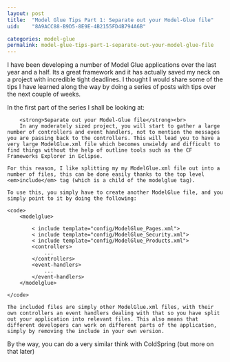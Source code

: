 ```yaml
---
layout: post
title:  "Model Glue Tips Part 1: Separate out your Model-Glue file"
uid:	"8A9ACC88-B9D5-8E9E-4B2155FD4B794A6B"

categories: model-glue
permalink: model-glue-tips-part-1-separate-out-your-model-glue-file
---
```

I have been developing a number of Model Glue applications over the last year and a half. Its a great framework and it has actually saved my neck on a project with incredible tight deadlines. I thought I would share some of the tips I have learned along the way by doing a series of posts with tips over the next couple of weeks.

In the first part of the series I shall be looking at:


		<strong>Separate out your Model-Glue file</strong><br>
		In any moderately sized project, you will start to gather a large number of controllers and event handlers, not to mention the messages you are passing back to the controllers. This will lead you to have a very large ModelGlue.xml file which becomes unwieldy and difficult to find things without the help of outline tools such as the CF Frameworks Explorer in Eclipse.
		
	For this reason, I like splitting my my ModelGlue.xml file out into a number of files, this can be done easily thanks to the top level <em>include</em> tag (which is a child of the modelglue tag).
	
	To use this, you simply have to create another ModelGlue file, and you simply point to it by doing the following:
	
	<code>
		<modelglue>
			
			< include template="config/ModelGlue_Pages.xml">
			< include template="config/ModelGlue_Security.xml">
			< include template="config/ModelGlue_Products.xml">
			<controllers>
				...
			</controllers>
			<event-handlers>
				...
			</event-handlers>
		</modelglue>
		
	</code>
	
	The included files are simply other ModelGlue.xml files, with their own controllers an event handlers dealing with that so you have split out your application into relevant files. This also means that different developers can work on different parts of the application, simply by removing the include in your own version.
	
By the way, you can do a very similar think with ColdSpring (but more on that later)